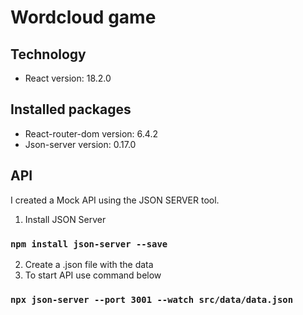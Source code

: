 # Wordcloud game

## Technology

- React version: 18.2.0

## Installed packages

- React-router-dom version: 6.4.2
- Json-server version: 0.17.0

## API

I created a Mock API using the JSON SERVER tool.

1. Install JSON Server

### `npm install json-server --save`

2. Create a .json file with the data
3. To start API use command below

### `npx json-server --port 3001 --watch src/data/data.json`
